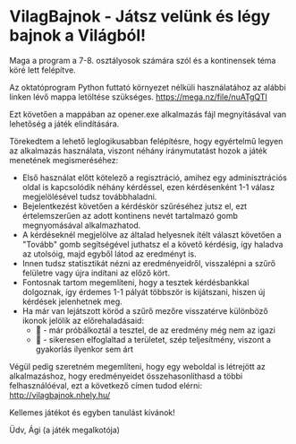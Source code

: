 # VilagBajnok - Játsz velünk és légy bajnok a Világból!

Maga a program a 7-8. osztályosok számára szól és a kontinensek téma köré lett felépítve.

Az oktatóprogram Python futtató környezet nélküli használatához az alábbi linken lévő mappa letöltése szükséges.
https://mega.nz/file/nuATgQTI

Ezt követően a mappában az opener.exe alkalmazás fájl megnyitásával van lehetőség a játék elindítására.

Törekedtem a lehető leglogikusabban felépítésre, hogy egyértelmű legyen az alkalmazás használata, viszont néhány iránymutatást hozok a játék menetének megismeréséhez:

 - Első használat előtt kötelező a regisztráció, amihez egy adminisztrációs oldal is kapcsolódik néhány kérdéssel,
   ezen kérdésenként 1-1 válasz megjelölésével tudsz továbbhaladni.
 - Bejelentkezést követően a kérdéskör szűréséhez jutsz el, ezt értelemszerűen az adott kontinens nevét tartalmazó gomb megnyomásával alkalmazhatod.
 - A kérdéseknél megjelölve az általad helyesnek ítélt választ követően a "Tovább" gomb segítségével juthatsz el a követő kérdésig,
   így haladva az utolsóig, majd egyből látod az eredményt is.
 - Innen tudsz statisztikát nézni az eredményeidről, visszalépni a szűrő felületre vagy újra indítani az előző kört.
 - Fontosnak tartom megemlíteni, hogy a tesztek kérdésbankkal dolgoznak, így érdemes 1-1 pályát többször is kijátszani,
   hiszen új kérdések jelenhetnek meg.
 - Ha már van lejátszott köröd a szűrő mezőre visszatérve különböző ikonok jelölik az előrehaladásaid:
    - 👣 - már próbálkoztál a tesztel, de az eredmény még nem az igazi
    - 🚩 - sikeresen elfoglaltad a területet, szép teljesítmény, viszont a gyakorlás ilyenkor sem árt 


Végül pedig szeretném megemlíteni, hogy egy weboldal is létrejött az alkalmazáshoz, hogy eredményeidet összehasonlíthasd a többi felhasználóéval,
ezt a  következő címen tudod elérni: http://vilagbajnok.nhely.hu/

Kellemes játékot és egyben tanulást kívánok!

Üdv,
Ági (a játék megalkotója)

